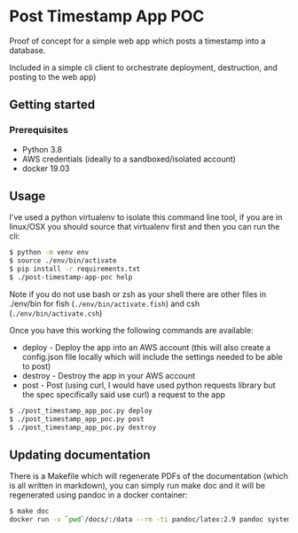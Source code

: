# Post Timestamp App POC
Proof of concept for a simple web app which posts a timestamp into a database.

Included in a simple cli client to orchestrate deployment, destruction, and posting to the web app)

## Getting started

### Prerequisites

* Python 3.8
* AWS credentials (ideally to a sandboxed/isolated account)
* docker 19.03

## Usage

I've used a python virtualenv to isolate this command line tool, if you are in linux/OSX you should source that
virtualenv first and then you can run the cli:

```bash
$ python -m venv env
$ source ./env/bin/activate
$ pip install -r requirements.txt
$ ./post-timestamp-app-poc help
```

Note if you do not use bash or zsh as your shell there are other files in ./env/bin for fish (`./env/bin/activate.fish`)
and csh (`./env/bin/activate.csh`)

Once you have this working the following commands are available:

* deploy - Deploy the app into an AWS account (this will also create a config.json file locally which will include the
  settings needed to be able to post)
* destroy - Destroy the app in your AWS account
* post - Post (using curl, I would have used python requests library but the spec specifically said use curl) a request
  to the app

```bash
$ ./post_timestamp_app_poc.py deploy
$ ./post_timestamp_app_poc.py post
$ ./post_timestamp_app_poc.py destroy
```

## Updating documentation

There is a Makefile which will regenerate PDFs of the documentation (which is all written in markdown), you can simply
run make doc and it will be regenerated using pandoc in a docker container:

```bash
$ make doc
docker run -v `pwd`/docs/:/data --rm -ti pandoc/latex:2.9 pandoc system-design.md --table-of-contents -o system-design.pdf
```
